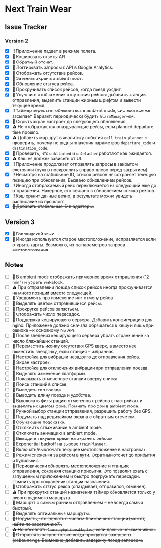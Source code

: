 # Next Train Wear

## Issue Tracker

### Version 2

* [x] :bangbang: Приложение падает в режиме полета.
* [x] :thought_balloon: Кэшировать ответы API.
* [x] :thought_balloon: Обратный отсчет.
* [x] :thought_balloon: Логгировать запросы к API в Google Analytics.
* [x] :thought_balloon: Отображать отсутствие рейсов.
* [x] :thought_balloon: Затенять экран в ambient mode.
* [x] :thought_balloon: Обновление статуса рейса.
* [x] :thought_balloon: Прокручивать список рейсов, когда поезд уходит.
* [x] :thought_balloon: Улучшить отображение отсутствия рейсов: добавить станцию отправления, выделить станции жирным шрифтом и вывести текущее время.
* [x] :bangbang: Таймер перестает обновляться в ambient mode, система все же засыпает. Вариант: периодически будить `AlarmManager`-ом.
* [x] :thought_balloon: Скрыть экран настроек до следующего обновления.
* [x] :warning: Не отображаются опаздывающие рейсы, если planned departure time прошло.
* [x] :warning: Добавить маршрут в аналитику события `call_train_planner` и проверить, почему не видны значения параметров `departure_code` и `destination_code`.
* [x] :thought_balloon: Проверить, что `onAttached` и `onDetached` работают как ожидается.
* [x] :warning: Кэш не должен зависеть от UI.
* [x] :bangbang: Приложение продолжает отправлять запросы в закрытом состоянии (нужно поскроллить вправо-влево перед закрытием).
* [x] :bangbang: Несмотря на стабильные ID, список рейсов не сохраняет текущую позицию при обновлении. Вызвано обновлением рейсов.
* [x] :bangbang: Иногда отображаемый рейс переключается на следующий еще до отправления. Наверное, это связано с обновлением списка рейсов.
* [x] :bangbang: Кэш хранит данные вечно, в результате можно увидеть расписание из прошлого.
* [x] ~~:thought_balloon: Добавить стабильные ID в адаптеры.~~

## Version 3

* [x] :thought_balloon: Голландский язык.
* [x] :thought_balloon: Иногда используется старое местоположение, исправляется если открыть карты. Возможно, из-за параметров запроса местоположения.

## Notes

* [ ] :thought_balloon: В ambient mode отображать примерное время отправления ("2 min") и убрать wakelock.
* [ ] :warning: При отправлении поезда список рейсов иногда прокручивается на много позиций вместо следующей.
* [ ] :thought_balloon: Уведомлять про изменение или отмену рейса.
* [ ] :thought_balloon: Выделять цветом отправившиеся рейсы.
* [ ] :thought_balloon: Прокрутка рейсов запястьем.
* [ ] :thought_balloon: Отображать число пересадок.
* [ ] :thought_balloon: Поддержка кеширующего сервера. Добавить конфигурацию для nginx. Приложение должно сначала обращаться к кешу и лишь при ошибке – к основному NS API.
* [ ] :thought_balloon: После введения кеширующего сервера убрать ограничение на число ближайших станций.
* [ ] :thought_balloon: Переместить иконку отсутствия GPS вверх, а вместо нее поместить звездочку, если станция – избранная.
* [ ] :thought_balloon: Настройка для вибрации незадолго до отправления рейса.
* [ ] :thought_balloon: Экран настроек.
* [ ] :thought_balloon: Настройка для отключения вибрации при отправлении поезда.
* [ ] :thought_balloon: Выделять изменение платформы.
* [ ] :thought_balloon: Показывать отмеченные станции вверху списка.
* [ ] :thought_balloon: Поиск станций в списке.
* [ ] :thought_balloon: Выводить тип поезда.
* [ ] :thought_balloon: Выводить длину поезда и удобства.
* [ ] :thought_balloon: Выключать фильтрацию отмененных рейсов в настройках и выделять их цветом фона. Помнить про фон в ambient mode.
* [ ] :thought_balloon: Ручной выбор станции отправления, разрешить работу без GPS.
* [ ] :thought_balloon: Подумать над редизайном экрана с обратным отсчетом.
* [ ] :thought_balloon: Обучающие подсказки.
* [ ] :thought_balloon: Отключать сглаживание в ambient mode.
* [ ] :thought_balloon: Отключать анимацию в ambient mode.
* [ ] :thought_balloon: Выводить текущее время на экране с рейсом.
* [ ] :thought_balloon: Exponential backoff на вызове `trainPlanner`.
* [ ] :thought_balloon: Включать/выключать текущее местоположение в настройках.
* [ ] :thought_balloon: Режим слежения за рейсом в пути. Обратный отсчет до прибытия и будильник.
* [ ] :thought_balloon: Периодически обновлять местоположение и станцию отправления, сохраняя станцию прибытия. Это позволит ехать с запущенным приложением и быстро подгружать пересадки. Помнить про сохранение станции назначения.
* [ ] :thought_balloon: Отображать статус рейса (опаздывает, отправился, отменен).
* [ ] :warning: При прокрутке станций назначения таймер обновляется только у левого видимого маршрута.
* [ ] :thought_balloon: Маршрут с самым ранним отправлением – не всегда самый быстрый.
* [ ] :thought_balloon: Выделять оптимальные маршруты.
* [ ] ~~:thought_balloon: Подумать, что сделать с числом ближайших станций (может, найти по расстоянию?).~~
* [ ] ~~:warning: Не обновлять `JourneyOptionsAdapter`, если данные не изменились.~~
* [ ] ~~:thought_balloon: Отправлять запрос только когда прокрутка завершена (debouncing). Возможно, добавить задержку перед запросом.~~
